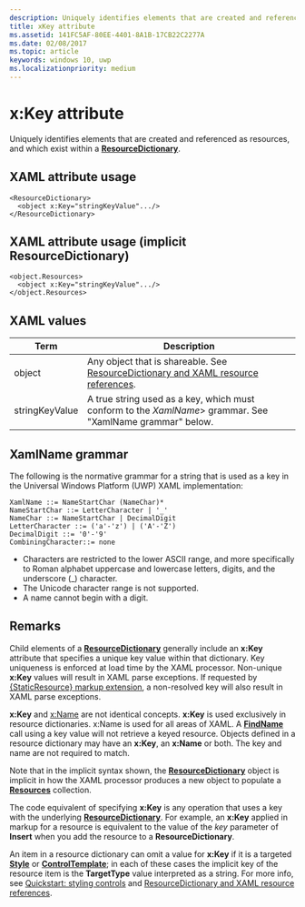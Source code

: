 ```yaml
---
description: Uniquely identifies elements that are created and referenced as resources, and which exist within a ResourceDictionary.
title: xKey attribute
ms.assetid: 141FC5AF-80EE-4401-8A1B-17CB22C2277A
ms.date: 02/08/2017
ms.topic: article
keywords: windows 10, uwp
ms.localizationpriority: medium
---
```

# x:Key attribute


Uniquely identifies elements that are created and referenced as resources, and which exist within a [**ResourceDictionary**](/uwp/api/Windows.UI.Xaml.ResourceDictionary).

## XAML attribute usage

``` syntax
<ResourceDictionary>
  <object x:Key="stringKeyValue".../>
</ResourceDictionary>
```

## XAML attribute usage (implicit **ResourceDictionary**)

``` syntax
<object.Resources>
  <object x:Key="stringKeyValue".../>
</object.Resources>
```

## XAML values

| Term | Description |
|------|-------------|
| object | Any object that is shareable. See [ResourceDictionary and XAML resource references](/windows/apps/design/style/xaml-resource-dictionary). |
| stringKeyValue | A true string used as a key, which must conform to the _XamlName_> grammar. See "XamlName grammar" below. |

##  XamlName grammar

The following is the normative grammar for a string that is used as a key in the Universal Windows Platform (UWP) XAML implementation:

``` syntax
XamlName ::= NameStartChar (NameChar)*
NameStartChar ::= LetterCharacter | '_'
NameChar ::= NameStartChar | DecimalDigit
LetterCharacter ::= ('a'-'z') | ('A'-'Z')
DecimalDigit ::= '0'-'9'
CombiningCharacter::= none
```

-   Characters are restricted to the lower ASCII range, and more specifically to Roman alphabet uppercase and lowercase letters, digits, and the underscore (\_) character.
-   The Unicode character range is not supported.
-   A name cannot begin with a digit.

## Remarks

Child elements of a [**ResourceDictionary**](/uwp/api/Windows.UI.Xaml.ResourceDictionary) generally include an **x:Key** attribute that specifies a unique key value within that dictionary. Key uniqueness is enforced at load time by the XAML processor. Non-unique **x:Key** values will result in XAML parse exceptions. If requested by [{StaticResource} markup extension](staticresource-markup-extension.md), a non-resolved key will also result in XAML parse exceptions.

**x:Key** and [x:Name](x-name-attribute.md) are not identical concepts. **x:Key** is used exclusively in resource dictionaries. x:Name is used for all areas of XAML. A [**FindName**](/uwp/api/windows.ui.xaml.frameworkelement.findname) call using a key value will not retrieve a keyed resource. Objects defined in a resource dictionary may have an **x:Key**, an **x:Name** or both. The key and name are not required to match.

Note that in the implicit syntax shown, the [**ResourceDictionary**](/uwp/api/Windows.UI.Xaml.ResourceDictionary) object is implicit in how the XAML processor produces a new object to populate a [**Resources**](/uwp/api/windows.ui.xaml.frameworkelement.resources) collection.

The code equivalent of specifying **x:Key** is any operation that uses a key with the underlying [**ResourceDictionary**](/uwp/api/Windows.UI.Xaml.ResourceDictionary). For example, an **x:Key** applied in markup for a resource is equivalent to the value of the *key* parameter of **Insert** when you add the resource to a **ResourceDictionary**.

An item in a resource dictionary can omit a value for **x:Key** if it is a targeted [**Style**](/uwp/api/Windows.UI.Xaml.Style) or [**ControlTemplate**](/uwp/api/Windows.UI.Xaml.Controls.ControlTemplate); in each of these cases the implicit key of the resource item is the **TargetType** value interpreted as a string. For more info, see [Quickstart: styling controls](/previous-versions/windows/apps/hh465498(v=win.10)) and [ResourceDictionary and XAML resource references](/windows/apps/design/style/xaml-resource-dictionary).